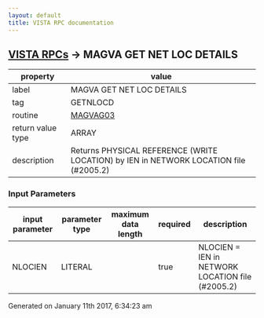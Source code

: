 ```yaml
---
layout: default
title: VISTA RPC documentation
---
```




## [VISTA RPCs](TableOfContent.md) &#8594; MAGVA GET NET LOC DETAILS 

 property | value 
--- | --- 
 label | MAGVA GET NET LOC DETAILS
 tag | GETNLOCD
 routine | [MAGVAG03](http://code.osehra.org/dox/Routine_MAGVAG03_source.html)
 return value type | ARRAY
 description |  Returns PHYSICAL REFERENCE (WRITE LOCATION) by IEN in NETWORK LOCATION file (#2005.2)

### Input Parameters

| input parameter | parameter type | maximum data length | required | description | 
| --- | --- | --- | --- | --- | 
| NLOCIEN | LITERAL |  | true | NLOCIEN = IEN in NETWORK LOCATION file (#2005.2)  | 




Generated on January 11th 2017, 6:34:23 am